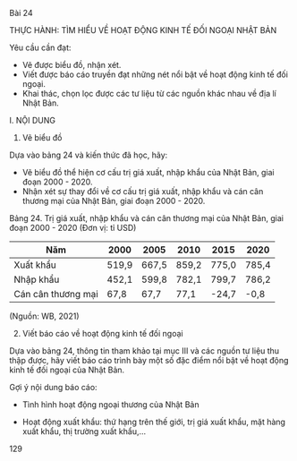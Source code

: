 Bài 24

THỰC HÀNH:
TÌM HIỂU VỀ HOẠT ĐỘNG
KINH TẾ ĐỐI NGOẠI NHẬT BẢN

Yêu cầu cần đạt:
- Vẽ được biểu đồ, nhận xét.
- Viết được báo cáo truyền đạt những nét nổi bật về hoạt động kinh tế đối ngoại.
- Khai thác, chọn lọc được các tư liệu từ các nguồn khác nhau về địa lí Nhật Bản.

I. NỘI DUNG

1. Vẽ biểu đồ

Dựa vào bảng 24 và kiến thức đã học, hãy:
- Vẽ biểu đồ thể hiện cơ cấu trị giá xuất, nhập khẩu của Nhật Bản, giai đoạn 2000 - 2020.
- Nhận xét sự thay đổi về cơ cấu trị giá xuất, nhập khẩu và cán cân thương mại của Nhật Bản, giai đoạn 2000 - 2020.

Bảng 24. Trị giá xuất, nhập khẩu và cán cân thương mại của Nhật Bản,
giai đoạn 2000 - 2020
(Đơn vị: tỉ USD)

Năm | 2000 | 2005 | 2010 | 2015 | 2020
--- | --- | --- | --- | --- | ---
Xuất khẩu | 519,9 | 667,5 | 859,2 | 775,0 | 785,4
Nhập khẩu | 452,1 | 599,8 | 782,1 | 799,7 | 786,2
Cán cân thương mại | 67,8 | 67,7 | 77,1 | -24,7 | -0,8

(Nguồn: WB, 2021)

2. Viết báo cáo về hoạt động kinh tế đối ngoại

Dựa vào bảng 24, thông tin tham khảo tại mục III và các nguồn tư liệu thu thập được, hãy viết báo cáo trình bày một số đặc điểm nổi bật về hoạt động kinh tế đối ngoại của Nhật Bản.

Gợi ý nội dung báo cáo:
- Tình hình hoạt động ngoại thương của Nhật Bản
+ Hoạt động xuất khẩu: thứ hạng trên thế giới, trị giá xuất khẩu, mặt hàng xuất khẩu, thị trường xuất khẩu,...

129